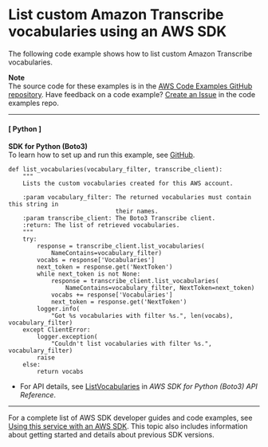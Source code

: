 # List custom Amazon Transcribe vocabularies using an AWS SDK<a name="example_transcribe_ListVocabularies_section"></a>

The following code example shows how to list custom Amazon Transcribe vocabularies\.

**Note**  
The source code for these examples is in the [AWS Code Examples GitHub repository](https://github.com/awsdocs/aws-doc-sdk-examples)\. Have feedback on a code example? [Create an Issue](https://github.com/awsdocs/aws-doc-sdk-examples/issues/new/choose) in the code examples repo\. 

------
#### [ Python ]

**SDK for Python \(Boto3\)**  
 To learn how to set up and run this example, see [GitHub](https://github.com/awsdocs/aws-doc-sdk-examples/tree/main/python/example_code/transcribe#code-examples)\. 
  

```
def list_vocabularies(vocabulary_filter, transcribe_client):
    """
    Lists the custom vocabularies created for this AWS account.

    :param vocabulary_filter: The returned vocabularies must contain this string in
                              their names.
    :param transcribe_client: The Boto3 Transcribe client.
    :return: The list of retrieved vocabularies.
    """
    try:
        response = transcribe_client.list_vocabularies(
            NameContains=vocabulary_filter)
        vocabs = response['Vocabularies']
        next_token = response.get('NextToken')
        while next_token is not None:
            response = transcribe_client.list_vocabularies(
                NameContains=vocabulary_filter, NextToken=next_token)
            vocabs += response['Vocabularies']
            next_token = response.get('NextToken')
        logger.info(
            "Got %s vocabularies with filter %s.", len(vocabs), vocabulary_filter)
    except ClientError:
        logger.exception(
            "Couldn't list vocabularies with filter %s.", vocabulary_filter)
        raise
    else:
        return vocabs
```
+  For API details, see [ListVocabularies](https://docs.aws.amazon.com/goto/boto3/transcribe-2017-10-26/ListVocabularies) in *AWS SDK for Python \(Boto3\) API Reference*\. 

------

For a complete list of AWS SDK developer guides and code examples, see [Using this service with an AWS SDK](getting-started-sdk.md#sdk-general-information-section)\. This topic also includes information about getting started and details about previous SDK versions\.
